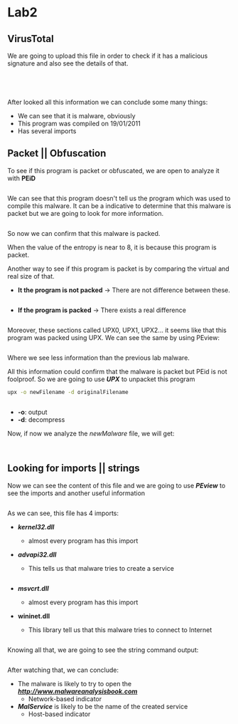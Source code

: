 # Lab2



## VirusTotal

We are going to upload this file in order to check if it has a malicious signature and also see the details of that.

<figure><img src="../.gitbook/assets/image (33).png" alt=""><figcaption></figcaption></figure>

<figure><img src="../.gitbook/assets/image (34).png" alt=""><figcaption></figcaption></figure>

<figure><img src="../.gitbook/assets/image (35).png" alt=""><figcaption></figcaption></figure>

<figure><img src="../.gitbook/assets/image (36).png" alt=""><figcaption></figcaption></figure>

After looked all this information we can conclude some many things:

* We can see that it is malware, obviously
* This program was compiled on 19/01/2011
* Has several imports

## Packet || Obfuscation

To see if this program is packet or obfuscated, we are open to analyze it with **PEiD**

<figure><img src="../.gitbook/assets/image (37).png" alt=""><figcaption></figcaption></figure>

We can see that this program doesn't tell us the program which was used to compile this malware. It can be a indicative to determine that this malware is packet but we are going to look for more information.

<figure><img src="../.gitbook/assets/image (38).png" alt=""><figcaption></figcaption></figure>

So now we can confirm that this malware is packed.&#x20;

When the value of the entropy is near to 8, it is because this program is packet.

Another way to see if this program is packet is by comparing the virtual and real size of that.

*   **It the program is not packed** -> There are not difference between these.

    <figure><img src="https://lh6.googleusercontent.com/NSKTKCW596q8acZSsXK_qUzNG4RDrlmUH6lM_ZpsBBKIceeeXgEmO8UIrDA-mzSBBilHBpWvbOaI0C3ZHsY5g919Z_3QfjFrMAQxWP1GZDWhpbpNo5qmPtrk2CvdtNi_akunL2gRIt--XiNaAZStHBg" alt=""><figcaption></figcaption></figure>
*   **If the program is packed** -> There exists a real difference&#x20;

    <figure><img src="../.gitbook/assets/image (39).png" alt=""><figcaption></figcaption></figure>

Moreover, these sections called UPX0, UPX1, UPX2... it seems like that this program was packed using UPX. We can see the same by using PEview:

<figure><img src="../.gitbook/assets/image (47).png" alt=""><figcaption></figcaption></figure>

Where we see less information than the previous lab malware.

All this information could confirm that the malware is packet but PEid is not foolproof. So we are going to use _**UPX**_ to unpacket this program

```bash
upx -o newFilename -d originalFilename
```

<figure><img src="../.gitbook/assets/image (40).png" alt=""><figcaption></figcaption></figure>

* **-o**: output
* **-d**: decompress

Now, if now we analyze the _newMalware_ file, we will get:

<figure><img src="../.gitbook/assets/image (41).png" alt=""><figcaption></figcaption></figure>

<figure><img src="../.gitbook/assets/image (42).png" alt=""><figcaption></figcaption></figure>



## Looking for imports || strings

Now we can see the content of this file and we are going to use _**PEview**_ to see the imports and another useful information

<figure><img src="../.gitbook/assets/image (43).png" alt=""><figcaption></figcaption></figure>

&#x20;As we can see, this file has 4 imports:

* _**kernel32.dll**_
  * almost every program has this import
*   _**advapi32.dll**_

    * This tells us that malware tries to create a service

    <figure><img src="../.gitbook/assets/image (45).png" alt=""><figcaption></figcaption></figure>
* _**msvcrt.dll**_
  * almost every program has this import
* **wininet.dll**
  *   This library tell us that this malware tries to connect to Internet&#x20;

      <figure><img src="../.gitbook/assets/image (44).png" alt=""><figcaption></figcaption></figure>

Knowing all that, we are going to see the string command output:

<figure><img src="../.gitbook/assets/image (46).png" alt=""><figcaption></figcaption></figure>

After watching that, we can conclude:

* The malware is likely to try to open the _**http://www.malwareanalysisbook.com**_
  * Network-based indicator
* _**MalService**_ is likely to be the name of the created service
  * Host-based indicator

